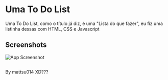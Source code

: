 
# Uma To Do List

Uma To Do List, como o título já diz, é uma "Lista do que fazer", eu fiz uma listinha dessas com HTML, CSS e Javascript



## Screenshots

![App Screenshot](https://via.placeholder.com/468x300?text=App+Screenshot+Here)




##
By mattsu014 XD???